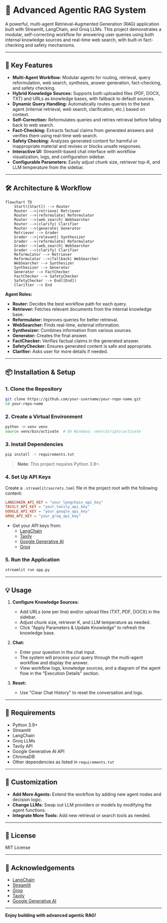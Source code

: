 # 🤖 Advanced Agentic RAG System

A powerful, multi-agent Retrieval-Augmented Generation (RAG) application built with Streamlit, LangChain, and Groq LLMs. This project demonstrates a modular, self-correcting workflow for answering user queries using both internal knowledge sources and real-time web search, with built-in fact-checking and safety mechanisms.

---

## 🚀 Key Features

- **Multi-Agent Workflow:** Modular agents for routing, retrieval, query reformulation, web search, synthesis, answer generation, fact-checking, and safety checking.
- **Hybrid Knowledge Sources:** Supports both uploaded files (PDF, DOCX, TXT) and URLs as knowledge bases, with fallback to default sources.
- **Dynamic Query Handling:** Automatically routes queries to the best agent (internal retrieval, web search, clarification, etc.) based on context.
- **Self-Correction:** Reformulates queries and retries retrieval before falling back to web search.
- **Fact-Checking:** Extracts factual claims from generated answers and verifies them using real-time web search.
- **Safety Checking:** Analyzes generated content for harmful or inappropriate material and revises or blocks unsafe responses.
- **Interactive UI:** Streamlit-based chat interface with workflow visualization, logs, and configuration sidebar.
- **Configurable Parameters:** Easily adjust chunk size, retriever top-K, and LLM temperature from the sidebar.

---

## 🛠️ Architecture & Workflow

```mermaid
flowchart TD
    Start([Start]) --> Router
    Router -->|retrieve| Retriever
    Router -->|reformulate| Reformulator
    Router -->|web_search| WebSearcher
    Router -->|clarify| Clarifier
    Router -->|generate| Generator
    Retriever --> Grader
    Grader -->|relevant| Synthesizer
    Grader -->|reformulate| Reformulator
    Grader -->|web_search| WebSearcher
    Grader -->|clarify| Clarifier
    Reformulator --> Retriever
    Reformulator -->|fallback| WebSearcher
    WebSearcher --> Synthesizer
    Synthesizer --> Generator
    Generator --> FactChecker
    FactChecker --> SafetyChecker
    SafetyChecker --> End([End])
    Clarifier --> End
```

**Agent Roles:**
- **Router:** Decides the best workflow path for each query.
- **Retriever:** Fetches relevant documents from the internal knowledge base.
- **Reformulator:** Improves queries for better retrieval.
- **WebSearcher:** Finds real-time, external information.
- **Synthesizer:** Combines information from various sources.
- **Generator:** Creates the final answer.
- **FactChecker:** Verifies factual claims in the generated answer.
- **SafetyChecker:** Ensures generated content is safe and appropriate.
- **Clarifier:** Asks user for more details if needed.

---

## 📦 Installation & Setup

### 1. **Clone the Repository**

```bash
git clone https://github.com/your-username/your-repo-name.git
cd your-repo-name
```

### 2. **Create a Virtual Environment**

```bash
python -m venv venv
source venv/bin/activate  # On Windows: venv\Scripts\activate
```

### 3. **Install Dependencies**

```bash
pip install -r requirements.txt
```

> **Note:** This project requires Python 3.9+.

### 4. **Set Up API Keys**

Create a `.streamlit/secrets.toml` file in the project root with the following content:

```toml
LANGCHAIN_API_KEY = "your_langchain_api_key"
TAVILY_API_KEY = "your_tavily_api_key"
GOOGLE_API_KEY = "your_google_api_key"
GROQ_API_KEY = "your_groq_api_key"
```

- Get your API keys from:
  - [LangChain](https://smith.langchain.com/)
  - [Tavily](https://app.tavily.com/)
  - [Google Generative AI](https://ai.google.dev/)
  - [Groq](https://console.groq.com/)

### 5. **Run the Application**

```bash
streamlit run app.py
```

---

## 💡 Usage

1. **Configure Knowledge Sources:**  
   - Add URLs (one per line) and/or upload files (TXT, PDF, DOCX) in the sidebar.
   - Adjust chunk size, retriever K, and LLM temperature as needed.
   - Click "Apply Parameters & Update Knowledge" to refresh the knowledge base.

2. **Chat:**  
   - Enter your question in the chat input.
   - The system will process your query through the multi-agent workflow and display the answer.
   - View workflow logs, knowledge sources, and a diagram of the agent flow in the "Execution Details" section.

3. **Reset:**  
   - Use "Clear Chat History" to reset the conversation and logs.

---

## 📝 Requirements

- Python 3.9+
- Streamlit
- LangChain
- Groq LLMs
- Tavily API
- Google Generative AI API
- ChromaDB
- Other dependencies as listed in `requirements.txt`

---

## 🧩 Customization

- **Add More Agents:** Extend the workflow by adding new agent nodes and decision logic.
- **Change LLMs:** Swap out LLM providers or models by modifying the agent functions.
- **Integrate More Tools:** Add new retrieval or search tools as needed.

---

## 📄 License

MIT License

---

## 🙏 Acknowledgements

- [LangChain](https://github.com/langchain-ai/langchain)
- [Streamlit](https://streamlit.io/)
- [Groq](https://groq.com/)
- [Tavily](https://tavily.com/)
- [Google Generative AI](https://ai.google.dev/)

---

**Enjoy building with advanced agentic RAG!**

```

